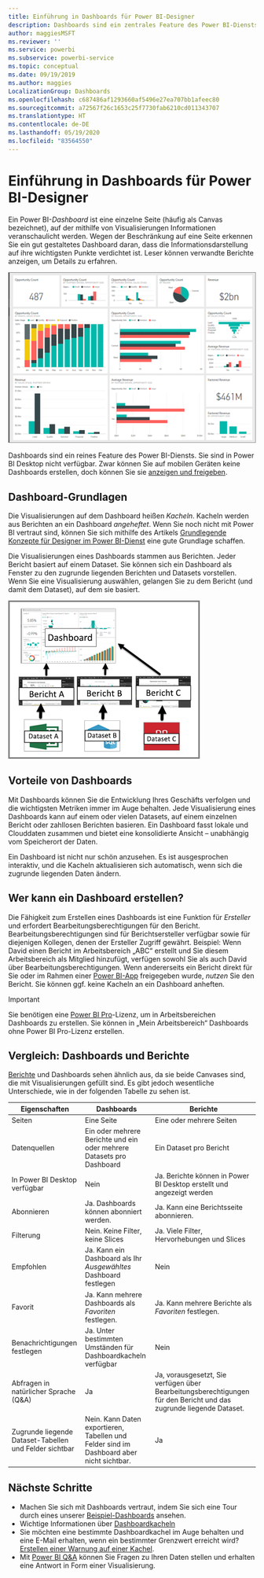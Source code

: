 ```yaml
---
title: Einführung in Dashboards für Power BI-Designer
description: Dashboards sind ein zentrales Feature des Power BI-Diensts. Sie bestehen aus einer einzelnen Seite (häufig als Canvas bezeichnet), auf der mithilfe von Visualisierungen Informationen veranschaulicht werden.
author: maggiesMSFT
ms.reviewer: ''
ms.service: powerbi
ms.subservice: powerbi-service
ms.topic: conceptual
ms.date: 09/19/2019
ms.author: maggies
LocalizationGroup: Dashboards
ms.openlocfilehash: c687486af1293660af5496e27ea707bb1afeec80
ms.sourcegitcommit: a72567f26c1653c25f7730fab6210cd011343707
ms.translationtype: HT
ms.contentlocale: de-DE
ms.lasthandoff: 05/19/2020
ms.locfileid: "83564550"
---
```

# <a name="introduction-to-dashboards-for-power-bi-designers"></a>Einführung in Dashboards für Power BI-Designer

Ein Power BI-*Dashboard* ist eine einzelne Seite (häufig als Canvas bezeichnet), auf der mithilfe von Visualisierungen Informationen veranschaulicht werden. Wegen der Beschränkung auf eine Seite erkennen Sie ein gut gestaltetes Dashboard daran, dass die Informationsdarstellung auf ihre wichtigsten Punkte verdichtet ist. Leser können verwandte Berichte anzeigen, um Details zu erfahren.

![Dashboard](media/service-dashboards/power-bi-dashboard2.png)

Dashboards sind ein reines Feature des Power BI-Diensts. Sie sind in Power BI Desktop nicht verfügbar. Zwar können Sie auf mobilen Geräten keine Dashboards erstellen, doch können Sie sie [anzeigen und freigeben](../consumer/mobile/mobile-apps-view-dashboard.md).

## <a name="dashboard-basics"></a>Dashboard-Grundlagen 

Die Visualisierungen auf dem Dashboard heißen *Kacheln*. Kacheln werden aus Berichten an ein Dashboard *angeheftet*. Wenn Sie noch nicht mit Power BI vertraut sind, können Sie sich mithilfe des Artikels [Grundlegende Konzepte für Designer im Power BI-Dienst](../fundamentals/service-basic-concepts.md) eine gute Grundlage schaffen.

Die Visualisierungen eines Dashboards stammen aus Berichten. Jeder Bericht basiert auf einem Dataset. Sie können sich ein Dashboard als Fenster zu den zugrunde liegenden Berichten und Datasets vorstellen. Wenn Sie eine Visualisierung auswählen, gelangen Sie zu dem Bericht (und damit dem Dataset), auf dem sie basiert.

![Diagramm, das die Beziehungen zwischen Dashboards, Berichten und Datasets anzeigt](media/service-dashboards/power-bi-diagram.png)

## <a name="advantages-of-dashboards"></a>Vorteile von Dashboards
Mit Dashboards können Sie die Entwicklung Ihres Geschäfts verfolgen und die wichtigsten Metriken immer im Auge behalten. Jede Visualisierung eines Dashboards kann auf einem oder vielen Datasets, auf einem einzelnen Bericht oder zahllosen Berichten basieren. Ein Dashboard fasst lokale und Clouddaten zusammen und bietet eine konsolidierte Ansicht – unabhängig vom Speicherort der Daten.

Ein Dashboard ist nicht nur schön anzusehen. Es ist ausgesprochen interaktiv, und die Kacheln aktualisieren sich automatisch, wenn sich die zugrunde liegenden Daten ändern.

## <a name="who-can-create-a-dashboard"></a>Wer kann ein Dashboard erstellen?
Die Fähigkeit zum Erstellen eines Dashboards ist eine Funktion für *Ersteller* und erfordert Bearbeitungsberechtigungen für den Bericht. Bearbeitungsberechtigungen sind für Berichtsersteller verfügbar sowie für diejenigen Kollegen, denen der Ersteller Zugriff gewährt. Beispiel: Wenn David einen Bericht im Arbeitsbereich „ABC“ erstellt und Sie diesem Arbeitsbereich als Mitglied hinzufügt, verfügen sowohl Sie als auch David über Bearbeitungsberechtigungen. Wenn andererseits ein Bericht direkt für Sie oder im Rahmen einer [Power BI-App](../collaborate-share/service-create-distribute-apps.md) freigegeben wurde, *nutzen* Sie den Bericht. Sie können ggf. keine Kacheln an ein Dashboard anheften. 

> [!IMPORTANT]
> Sie benötigen eine [Power BI Pro](../fundamentals/service-features-license-type.md)-Lizenz, um in Arbeitsbereichen Dashboards zu erstellen. Sie können in „Mein Arbeitsbereich“ Dashboards ohne Power BI Pro-Lizenz erstellen.


## <a name="dashboards-versus-reports"></a>Vergleich: Dashboards und Berichte
[Berichte](../consumer/end-user-reports.md) und Dashboards sehen ähnlich aus, da sie beide Canvases sind, die mit Visualisierungen gefüllt sind. Es gibt jedoch wesentliche Unterschiede, wie in der folgenden Tabelle zu sehen ist.

| **Eigenschaften** | **Dashboards** | **Berichte** |
| --- | --- | --- |
| Seiten |Eine Seite |Eine oder mehrere Seiten |
| Datenquellen |Ein oder mehrere Berichte und ein oder mehrere Datasets pro Dashboard |Ein Dataset pro Bericht |
| In Power BI Desktop verfügbar |Nein | Ja. Berichte können in Power BI Desktop erstellt und angezeigt werden |
| Abonnieren |Ja. Dashboards können abonniert werden. |Ja. Kann eine Berichtsseite abonnieren. |
| Filterung |Nein. Keine Filter, keine Slices |Ja. Viele Filter, Hervorhebungen und Slices |
| Empfohlen |Ja. Kann ein Dashboard als Ihr *Ausgewähltes* Dashboard festlegen |Nein |
| Favorit | Ja. Kann mehrere Dashboards als *Favoriten* festlegen. | Ja. Kann mehrere Berichte als *Favoriten* festlegen.
| Benachrichtigungen festlegen |Ja. Unter bestimmten Umständen für Dashboardkacheln verfügbar |Nein |
| Abfragen in natürlicher Sprache (Q&A) |Ja | Ja, vorausgesetzt, Sie verfügen über Bearbeitungsberechtigungen für den Bericht und das zugrunde liegende Dataset. |
| Zugrunde liegende Dataset-Tabellen und Felder sichtbar |Nein. Kann Daten exportieren, Tabellen und Felder sind im Dashboard aber nicht sichtbar. |Ja |


## <a name="next-steps"></a>Nächste Schritte
* Machen Sie sich mit Dashboards vertraut, indem Sie sich eine Tour durch eines unserer [Beispiel-Dashboards](sample-tutorial-connect-to-the-samples.md) ansehen.
* Wichtige Informationen über [Dashboardkacheln](service-dashboard-tiles.md)
* Sie möchten eine bestimmte Dashboardkachel im Auge behalten und eine E-Mail erhalten, wenn ein bestimmter Grenzwert erreicht wird? [Erstellen einer Warnung auf einer Kachel](service-set-data-alerts.md).
* Mit [Power BI Q&A](power-bi-tutorial-q-and-a.md) können Sie Fragen zu Ihren Daten stellen und erhalten eine Antwort in Form einer Visualisierung.
